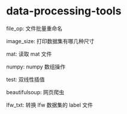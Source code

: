 # data-processing-tools
file_op: 文件批量重命名

image_size: 打印数据集有哪几种尺寸

mat: 读取 mat 文件

numpy: numpy 数组操作

test: 双线性插值

beautifulsoup: 网页爬虫

lfw_txt: 转换 lfw 数据集的 label 文件
